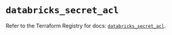 # `databricks_secret_acl`

Refer to the Terraform Registry for docs: [`databricks_secret_acl`](https://registry.terraform.io/providers/databricks/databricks/1.64.1/docs/resources/secret_acl).
